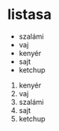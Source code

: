 # listasa
<!DOCTYPE html>
<html lang="en">
<head>
    <meta charset="UTF-8">
    <meta http-equiv="X-UA-Compatible" content="IE=edge">
    <meta name="viewport" content="width=device-width, initial-scale=1.0">
    <title>Document</title>
</head>
<body>
    <ul>
    <li>szalámi</li>
    <li>vaj</li>
    <li>kenyér</li>
    <li>sajt</li>
    <li>ketchup</li>
    </ul>
    <ol>
    <li>kenyér</li>
    <li>vaj</li>
    <li>szalámi</li>
    <li>sajt</li>
    <li>ketchup</li>
    </ol>
</body>
</html>
